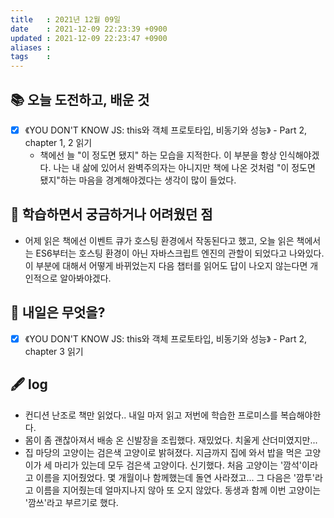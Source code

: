```yaml
---
title   : 2021년 12월 09일 
date    : 2021-12-09 22:23:39 +0900
updated : 2021-12-09 22:23:47 +0900
aliases : 
tags    : 
---
```

## 📚 오늘 도전하고, 배운 것
- [x] 《YOU DON'T KNOW JS: this와 객체 프로토타입, 비동기와 성능》 - Part 2, chapter 1, 2 읽기
	- 책에선 늘 "이 정도면 됐지" 하는 모습을 지적한다. 이 부분을 항상 인식해야겠다. 나는 내 삶에 있어서 완벽주의자는 아니지만 책에 나온 것처럼 "이 정도면 됐지"하는 마음을 경계해야겠다는 생각이 많이 들었다.
## 🤔 학습하면서 궁금하거나 어려웠던 점 
- 어제 읽은 책에선 이벤트 큐가 호스팅 환경에서 작동된다고 했고, 오늘 읽은 책에서는 ES6부터는 호스팅 환경이 아닌 자바스크립트 엔진의 관할이 되었다고 나와있다. 이 부분에 대해서 어떻게 바뀌었는지 다음 챕터를 읽어도 답이 나오지 않는다면 개인적으로 알아봐야겠다.  

## 🌅 내일은 무엇을?
- [x] 《YOU DON'T KNOW JS: this와 객체 프로토타입, 비동기와 성능》 - Part 2, chapter 3 읽기
## 🖋 log
- 컨디션 난조로 책만 읽었다.. 내일 마저 읽고 저번에 학습한 프로미스를 복습해야한다.  
- 몸이 좀 괜찮아져서 배송 온 신발장을 조립했다. 재밌었다. 치울게 산더미였지만... 
- 집 마당의 고양이는 검은색 고양이로 밝혀졌다. 지금까지 집에 와서 밥을 먹은 고양이가 세 마리가 있는데 모두 검은색 고양이다. 신기했다. 처음 고양이는 '깜석'이라고 이름을 지어줬었다. 몇 개월이나 함께했는데 돌연 사라졌고... 그 다음은 '깜투'라고 이름을 지어줬는데 얼마지나지 않아 또 오지 않았다. 동생과 함께 이번 고양이는 '깜쓰'라고 부르기로 했다. 